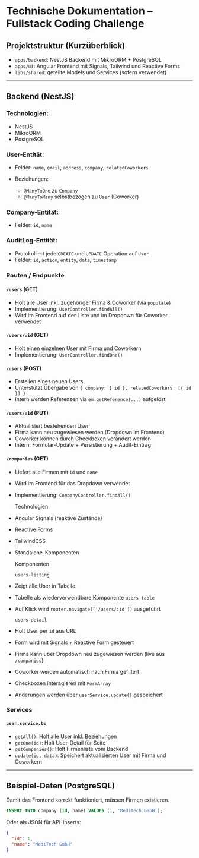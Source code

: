#  Technische Dokumentation – Fullstack Coding Challenge

##  Projektstruktur (Kurzüberblick)

* `apps/backend`: NestJS Backend mit MikroORM + PostgreSQL
* `apps/ui`: Angular Frontend mit Signals, Tailwind und Reactive Forms
* `libs/shared`: geteilte Models und Services (sofern verwendet)

---

## Backend (NestJS)

### Technologien:

* NestJS
* MikroORM
* PostgreSQL

###  User-Entität:

* Felder: `name`, `email`, `address`, `company`, `relatedCoworkers`
* Beziehungen:

  * `@ManyToOne` zu `Company`
  * `@ManyToMany` selbstbezogen zu `User` (Coworker)

###  Company-Entität:

* Felder: `id`, `name`

###  AuditLog-Entität:

* Protokolliert jede `CREATE` und `UPDATE` Operation auf `User`
* Felder: `id`, `action`, `entity`, `data`, `timestamp`

###  Routen / Endpunkte

####  `/users` (GET)

* Holt alle User inkl. zugehöriger Firma & Coworker (via `populate`)
* Implementierung: `UserController.findAll()`
* Wird im Frontend auf der Liste und im Dropdown für Coworker verwendet

####  `/users/:id` (GET)

* Holt einen einzelnen User mit Firma und Coworkern
* Implementierung: `UserController.findOne()`

####  `/users` (POST)

* Erstellen eines neuen Users
* Unterstützt Übergabe von `{ company: { id }, relatedCoworkers: [{ id }] }`
* Intern werden Referenzen via `em.getReference(...)` aufgelöst

####  `/users/:id` (PUT)

* Aktualisiert bestehenden User
* Firma kann neu zugewiesen werden (Dropdown im Frontend)
* Coworker können durch Checkboxen verändert werden
* Intern: Formular-Update + Persistierung + Audit-Eintrag

####  `/companies` (GET)

* Liefert alle Firmen mit `id` und `name`
* Wird im Frontend für das Dropdown verwendet
* Implementierung: `CompanyController.findAll()`




  Technologien

* Angular Signals (reaktive Zustände)
* Reactive Forms
* TailwindCSS
* Standalone-Komponenten

   Komponenten

  `users-listing`

* Zeigt alle User in Tabelle
* Tabelle als wiederverwendbare Komponente `users-table`
* Auf Klick wird `router.navigate(['/users/:id'])` ausgeführt

   `users-detail`

* Holt User per `id` aus URL
* Form wird mit Signals + Reactive Form gesteuert
* Firma kann über Dropdown neu zugewiesen werden (live aus `/companies`)
* Coworker werden automatisch nach Firma gefiltert
* Checkboxen interagieren mit `FormArray`
* Änderungen werden über `userService.update()` gespeichert

###  Services

#### `user.service.ts`

* `getAll()`: Holt alle User inkl. Beziehungen
* `getOne(id)`: Holt User-Detail für Seite
* `getCompanies()`: Holt Firmenliste vom Backend
* `update(id, data)`: Speichert aktualisierten User mit Firma und Coworkern

---

## Beispiel-Daten (PostgreSQL)

Damit das Frontend korrekt funktioniert, müssen Firmen existieren.

```sql
INSERT INTO company (id, name) VALUES (1, 'MediTech GmbH');
```

Oder als JSON für API-Inserts:

```json
{
  "id": 1,
  "name": "MediTech GmbH"
}
```



